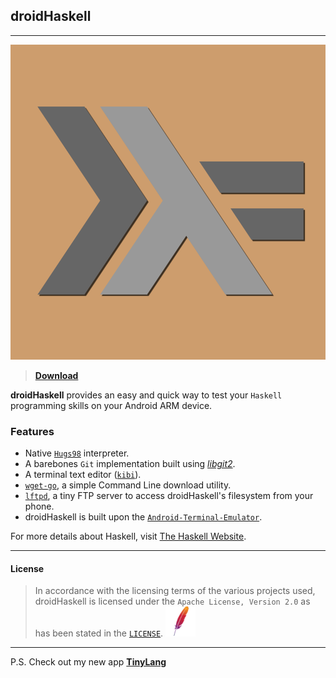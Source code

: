 ## droidHaskell

---

<p align="center">
  <img src="https://raw.githubusercontent.com/searemind/searemind.github.io/main/haskell_icon.png" />
</p>

> [**Download**](https://github.com/searemind/searemind.github.io/raw/main/Haskell-v1b.apk)

**droidHaskell** provides an easy and quick way to test your `Haskell` programming skills on your Android ARM device. 

### Features
+ Native [`Hugs98`](https://www.haskell.org/hugs) interpreter.
+ A barebones `Git` implementation built using [*libgit2*](https://github.com/libgit2/libgit2).
+ A terminal text editor ([`kibi`](https://github.com/ilai-deutel/kibi)).
+ [`wget-go`](https://github.com/miihael/wget-go), a simple Command Line download utility.
+ [`lftpd`](https://github.com/vonnieda/lftpd), a tiny FTP server to access droidHaskell's filesystem from your phone.
+ droidHaskell is built upon the [`Android-Terminal-Emulator`](https://github.com/jackpal/Android-Terminal-Emulator).

For more details about Haskell, visit [The Haskell Website](https://www.haskell.org).

---

#### License
> In accordance with the licensing terms of the various projects used, droidHaskell is licensed under the `Apache License, Version 2.0` as has been stated in the [`LICENSE`](https://github.com/searemind/searemind.github.io/blob/main/LICENSE). 
![Icon](https://raw.githubusercontent.com/searemind/searemind.github.io/main/apache2.ico) 

---

P.S. Check out my new app [**TinyLang**](https://github.com/searemind/searemind.github.io/raw/main/TinyLang-v4.1.apk)
